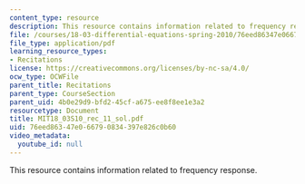 ```yaml
---
content_type: resource
description: This resource contains information related to frequency response.
file: /courses/18-03-differential-equations-spring-2010/76eed86347e066790834397e826c0b60_MIT18_03S10_rec_11_sol.pdf
file_type: application/pdf
learning_resource_types:
- Recitations
license: https://creativecommons.org/licenses/by-nc-sa/4.0/
ocw_type: OCWFile
parent_title: Recitations
parent_type: CourseSection
parent_uid: 4b0e29d9-bfd2-45cf-a675-ee8f8ee1e3a2
resourcetype: Document
title: MIT18_03S10_rec_11_sol.pdf
uid: 76eed863-47e0-6679-0834-397e826c0b60
video_metadata:
  youtube_id: null
---
```

This resource contains information related to frequency response.